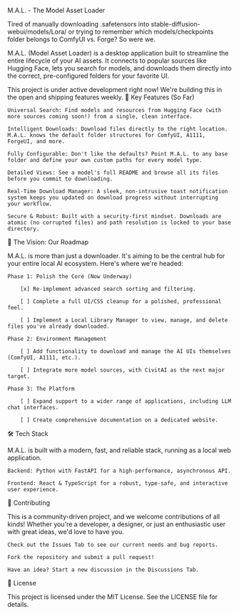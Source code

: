 M.A.L. - The Model Asset Loader

Tired of manually downloading .safetensors into stable-diffusion-webui/models/Lora/ or trying to remember which models/checkpoints folder belongs to ComfyUI vs. Forge? So were we.

M.A.L. (Model Asset Loader) is a desktop application built to streamline the entire lifecycle of your AI assets. It connects to popular sources like Hugging Face, lets you search for models, and downloads them directly into the correct, pre-configured folders for your favorite UI.

This project is under active development right now! We're building this in the open and shipping features weekly.
🚀 Key Features (So Far)

    Universal Search: Find models and resources from Hugging Face (with more sources coming soon!) from a single, clean interface.

    Intelligent Downloads: Download files directly to the right location. M.A.L. knows the default folder structures for ComfyUI, A1111, ForgeUI, and more.

    Fully Configurable: Don't like the defaults? Point M.A.L. to any base folder and define your own custom paths for every model type.

    Detailed Views: See a model's full README and browse all its files before you commit to downloading.

    Real-Time Download Manager: A sleek, non-intrusive toast notification system keeps you updated on download progress without interrupting your workflow.

    Secure & Robust: Built with a security-first mindset. Downloads are atomic (no corrupted files) and path resolution is locked to your base directory.

🔭 The Vision: Our Roadmap

M.A.L. is more than just a downloader. It's aiming to be the central hub for your entire local AI ecosystem. Here's where we're headed:

    Phase 1: Polish the Core (Now Underway)

        [x] Re-implement advanced search sorting and filtering.

        [ ] Complete a full UI/CSS cleanup for a polished, professional feel.

        [ ] Implement a Local Library Manager to view, manage, and delete files you've already downloaded.

    Phase 2: Environment Management

        [ ] Add functionality to download and manage the AI UIs themselves (ComfyUI, A1111, etc.).

        [ ] Integrate more model sources, with CivitAI as the next major target.

    Phase 3: The Platform

        [ ] Expand support to a wider range of applications, including LLM chat interfaces.

        [ ] Create comprehensive documentation on a dedicated website.

🛠️ Tech Stack

M.A.L. is built with a modern, fast, and reliable stack, running as a local web application.

    Backend: Python with FastAPI for a high-performance, asynchronous API.

    Frontend: React & TypeScript for a robust, type-safe, and interactive user experience.

🤝 Contributing

This is a community-driven project, and we welcome contributions of all kinds! Whether you're a developer, a designer, or just an enthusiastic user with great ideas, we'd love to have you.

    Check out the Issues Tab to see our current needs and bug reports.

    Fork the repository and submit a pull request!

    Have an idea? Start a new discussion in the Discussions Tab.

📄 License

This project is licensed under the MIT License. See the LICENSE file for details.
